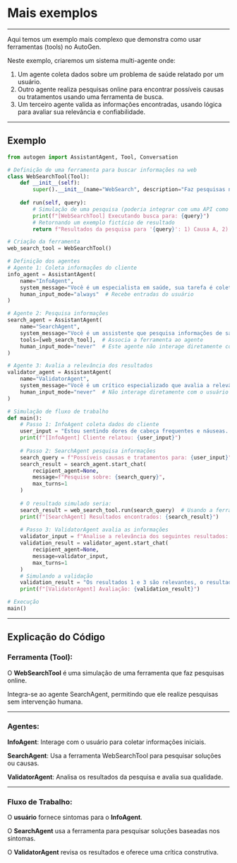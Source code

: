 # Mais exemplos

---
Aqui temos um exemplo mais complexo que demonstra como usar ferramentas (tools) no AutoGen.

Neste exemplo, criaremos um sistema multi-agente onde:

1. Um agente coleta dados sobre um problema de saúde relatado por um usuário.<br>
2. Outro agente realiza pesquisas online para encontrar possíveis causas ou tratamentos usando uma ferramenta de busca.<br>
3. Um terceiro agente valida as informações encontradas, usando lógica para avaliar sua relevância e confiabilidade.

--- 
## Exemplo

```python
from autogen import AssistantAgent, Tool, Conversation

# Definição de uma ferramenta para buscar informações na web
class WebSearchTool(Tool):
    def __init__(self):
        super().__init__(name="WebSearch", description="Faz pesquisas na internet para encontrar informações relevantes.")
    
    def run(self, query):
        # Simulação de uma pesquisa (poderia integrar com uma API como Google ou Bing)
        print(f"[WebSearchTool] Executando busca para: {query}")
        # Retornando um exemplo fictício de resultado
        return f"Resultados da pesquisa para '{query}': 1) Causa A, 2) Causa B, 3) Tratamento recomendado C."

# Criação da ferramenta
web_search_tool = WebSearchTool()

# Definição dos agentes
# Agente 1: Coleta informações do cliente
info_agent = AssistantAgent(
    name="InfoAgent",
    system_message="Você é um especialista em saúde, sua tarefa é coletar detalhes sobre sintomas e problemas relatados.",
    human_input_mode="always"  # Recebe entradas do usuário
)

# Agente 2: Pesquisa informações
search_agent = AssistantAgent(
    name="SearchAgent",
    system_message="Você é um assistente que pesquisa informações de saúde online. Use a ferramenta de busca.",
    tools=[web_search_tool],  # Associa a ferramenta ao agente
    human_input_mode="never"  # Este agente não interage diretamente com o usuário
)

# Agente 3: Avalia a relevância dos resultados
validator_agent = AssistantAgent(
    name="ValidatorAgent",
    system_message="Você é um crítico especializado que avalia a relevância e a confiabilidade das informações fornecidas.",
    human_input_mode="never"  # Não interage diretamente com o usuário
)

# Simulação de fluxo de trabalho
def main():
    # Passo 1: InfoAgent coleta dados do cliente
    user_input = "Estou sentindo dores de cabeça frequentes e náuseas. O que pode estar causando isso?"
    print(f"[InfoAgent] Cliente relatou: {user_input}")
    
    # Passo 2: SearchAgent pesquisa informações
    search_query = f"Possíveis causas e tratamentos para: {user_input}"
    search_result = search_agent.start_chat(
        recipient_agent=None, 
        message=f"Pesquise sobre: {search_query}",
        max_turns=1
    )
    
    # O resultado simulado seria:
    search_result = web_search_tool.run(search_query)  # Usando a ferramenta de busca
    print(f"[SearchAgent] Resultados encontrados: {search_result}")
    
    # Passo 3: ValidatorAgent avalia as informações
    validator_input = f"Analise a relevância dos seguintes resultados: {search_result}"
    validation_result = validator_agent.start_chat(
        recipient_agent=None, 
        message=validator_input, 
        max_turns=1
    )
    # Simulando a validação
    validation_result = "Os resultados 1 e 3 são relevantes, o resultado 2 é irrelevante."
    print(f"[ValidatorAgent] Avaliação: {validation_result}")

# Execução
main()
```

---
## Explicação do Código

### Ferramenta (Tool):
O **WebSearchTool** é uma simulação de uma ferramenta que faz pesquisas online.

Integra-se ao agente SearchAgent, permitindo que ele realize pesquisas sem intervenção humana.

---
### Agentes:
**InfoAgent**: Interage com o usuário para coletar informações iniciais.<br>

**SearchAgent**: Usa a ferramenta WebSearchTool para pesquisar soluções ou causas.<br>

**ValidatorAgent**: Analisa os resultados da pesquisa e avalia sua qualidade.

---
### Fluxo de Trabalho:
O **usuário** fornece sintomas para o **InfoAgent**.

O **SearchAgent** usa a ferramenta para pesquisar soluções baseadas nos sintomas.

O **ValidatorAgent** revisa os resultados e oferece uma crítica construtiva.
